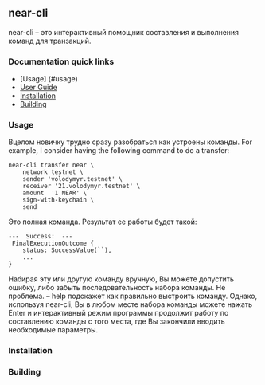 near-cli
--------
near-cli – это интерактивный помощник составления и выполнения команд для транзакций. 

### Documentation quick links

* [Usage] (#usage)
* [User Guide](GUIDE.md)
* [Installation](#installation)
* [Building](#building)

### Usage

Вцелом новичку трудно сразу разобраться как устроены команды.
For example, I consider having the following command to do a transfer:
```
near-cli transfer near \
    network testnet \
    sender 'volodymyr.testnet' \
    receiver '21.volodymyr.testnet' \
    amount  '1 NEAR' \
    sign-with-keychain \
    send
```
Это полная команда. Результат ее работы будет такой:
```
---  Success:  ---
 FinalExecutionOutcome {
    status: SuccessValue(``),
    ...
}
```
Набирая эту или другую команду вручную, Вы можете допустить ошибку, либо забыть последовательность набора команды.
Не проблема. – help подскажет как правильно выстроить команду.
Однако, используя near-cli, Вы в любом месте набора команды можете нажать Enter и интерактивный режим программы продолжит работу по составлению команды с того места, где Вы закончили вводить необходимые параметры.





### Installation

### Building
